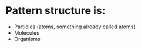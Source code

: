 # Pattern structure is:
- Particles (atoms, something already called atoms)
- Molecules
- Organisms
